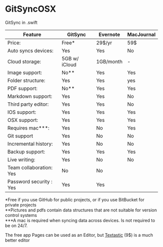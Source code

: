 # GitSyncOSX
GitSync in .swift


Feature  | GitSync | Evernote | MacJournal 
---------------- | ---------- | ----------| -------
Price: | Free* | 29$/yr | 59$ 
Auto syncs devices: | Yes | Yes | No
Cloud storage: | 5GB w/ iCloud | 1GB/month | -
Image support: | No** | Yes | Yes
Folder structure: | Yes | Yes | yes 
PDF support: | No** | Yes | Yes
Markdown support: | Yes | Yes | No
Third party editor: | Yes | Yes | No
IOS support: | Yes | Yes | Yes
OSX support: | Yes | Yes | Yes
Requires mac***: | Yes | No | Yes
Git support | Yes | No | No
Incremental history: | Yes | No | No
Backup support: | Yes | Yes | Yes
Live writing: | Yes | No | No
Team collaboration: Yes | No | No
Password security : Yes | Yes | Yes

\*Free if you use GitHub for public projects, or if you use BitBucket for private projects  
\*\*Pictures and pdfs contain data structures that are not suitable for version control systems  
\*\*\*A mac is required when syncing data across devices. Is not required to be on 24/7. 

The free app Pages can be used as an Editor, but [Textastic](http://www.textastic.org) (9$) is a much better editor